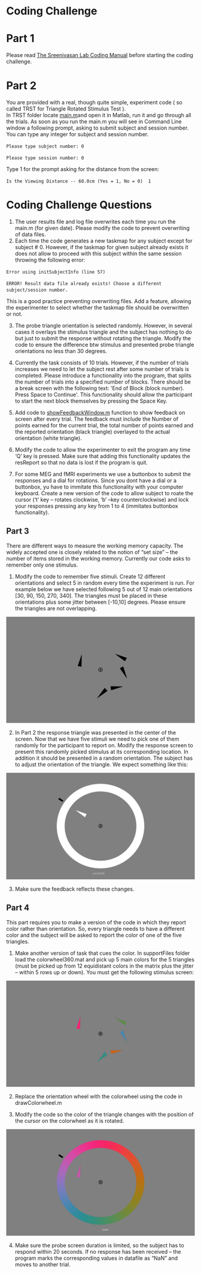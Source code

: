 # Coding Challenge
# Part 1
Please read [The Sreenivasan Lab Coding Manual](https://github.com/vbabushkin/CodingChallenge/blob/master/The%20Sreenivasan%20Lab%20Coding%20Manual.docx) before starting the coding challenge.
# Part 2
You are provided with a real, though quite simple, experiment code ( so called TRST for Triangle Rotated Stimulus Test ).  
In TRST folder locate [main.m](https://github.com/vbabushkin/CodingChallenge/blob/master/TRST/main.m)and open it in Matlab, run it and go through all the trials. 
As soon as you run the main.m you will see in Command Line window a following prompt, asking to submit subject and session number. You can type any integer for subject and session number. 

`
Please type subject number: 0
`

`
Please type session number: 0
`

Type 1 for the prompt asking for the distance from the screen:

`
Is the Viewing Distance -- 60.0cm (Yes = 1, No = 0)  1
`
# Coding Challenge Questions
1.	The user results file and log file overwrites each time you run the main.m (for given date). Please modify the code to prevent overwriting of data files.
2.	Each time the code generates a new taskmap for any subject except for subject # 0. However, if the taskmap for given subject already exists it does not allow to proceed with this subject within the same session throwing the following error:


`
Error using initSubjectInfo (line 57)
`

`
ERROR! Result data file already exists! Choose a different subject/session number.
`

This is a good practice preventing overwriting files. Add a feature, allowing the experimenter to select whether the taskmap file should be overwritten or not. 

3. The probe triangle orientation is selected randomly. However, in several cases it overlays the stimulus triangle and the subject has nothing to do but just to submit the response without rotating the triangle. Modify the code to ensure the difference btw stimulus and presented probe triangle orientations no less than 30 degrees. 

4. Currently the task consists of 10 trials. However, if the number of trials increases we need to let the subject rest after some number of trials is completed. Please introduce a functionality into the program, that splits the number of trials into a specified number of blocks. There should be a break screen with the following text: 'End of Block (block number). Press Space to Continue'. This functionality should allow the participant to start the next block themselves by pressing the Space Key.

5.	Add code to [showFeedbackWindow.m](https://github.com/vbabushkin/CodingChallenge/blob/master/TRST/showFeedbackWindow.m) function to show feedback on screen after every trial. The feedback must include the Number of points earned for the current trial, the total number of points earned and the reported orientation (black triangle) overlayed to the actual orientation (white triangle).
6.	Modify the code to allow the experimenter to exit the program any time ‘Q’ key is pressed. Make sure that adding this functionality updates the resReport so that no data is lost if the program is quit.
7.	For some MEG and fMRI experiments we use a buttonbox to submit the responses  and a dial for rotations. Since you dont have a dial or a buttonbox, yu have to immitate this functionality with your computer keyboard. Create a new version of the code to allow subject to roate the cursor (‘t’ key – rotates clockwise, ‘b’ –key counterclockwise) and lock your responses pressing any key from 1 to 4 (immitates buttonbox functionality).

## Part 3
There are different ways to measure the working memory capacity. The widely accepted one is closely related to the notion of “set size” – the number of items stored in the working memory.  Currently our code asks to remember only one stimulus.
1.	Modify the code to remember five stimuli. Create 12 different orientations and select 5 in random every time the experiment is run. For example below we have selected following 5 out of 12 main orientations [30, 90, 150, 270, 340]. The triangles must be placed in these orientations plus some jitter between [-10,10]  degrees. Please ensure the triangles are not overlapping.

![alt text](https://github.com/vbabushkin/CodingChallenge/blob/master/img1.png)

2.	In Part 2 the response triangle was presented in the center of the screen. Now that we have five stimuli we need to pick one of them randomly for the participant to report on.  Modify the response screen to present this randomly picked stimulus at its corresponding location. In addition it should be presented in a random orientation. The subject has to adjust the orientation of the triangle. We expect something like this:

![alt text](https://github.com/vbabushkin/CodingChallenge/blob/master/img2.png)

3.	Make sure the feedback reflects these changes.

## Part 4
This part requires you to make a version of the code in which they report color rather than orientation. So, every triangle needs to have a different color and the subject will be asked to report the color of one of the five triangles.

1.	Make another version of task that cues the color. In supportFiles folder load the colorwheel360.mat and pick up 5 main colors for the 5 triangles (must be picked up from 12 equidistant colors in the matrix plus the jitter – within 5 rows up or down). You must get the following stimulus screen:

![alt text](https://github.com/vbabushkin/CodingChallenge/blob/master/img5.png)

2. Replace the orientation wheel with the colorwheel using the code in drawColorwheel.m

3. Modify the code so the color of the triangle changes with the position of the cursor on the colorwheel as it is rotated.

![alt text](https://github.com/vbabushkin/CodingChallenge/blob/master/img4.png)

4.	Make sure the probe screen duration is limited, so the subject has to respond within 20 seconds. If no response has been received – the program marks the corresponding values in datafile as “NaN”  and moves to another trial.


